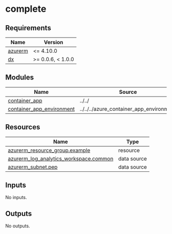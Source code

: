 # complete

<!-- BEGIN_TF_DOCS -->
## Requirements

| Name | Version |
|------|---------|
| <a name="requirement_azurerm"></a> [azurerm](#requirement\_azurerm) | <= 4.10.0 |
| <a name="requirement_dx"></a> [dx](#requirement\_dx) | >= 0.0.6, < 1.0.0 |

## Modules

| Name | Source | Version |
|------|--------|---------|
| <a name="module_container_app"></a> [container\_app](#module\_container\_app) | ../../ | n/a |
| <a name="module_container_app_environment"></a> [container\_app\_environment](#module\_container\_app\_environment) | ../../../azure_container_app_environment | n/a |

## Resources

| Name | Type |
|------|------|
| [azurerm_resource_group.example](https://registry.terraform.io/providers/hashicorp/azurerm/latest/docs/resources/resource_group) | resource |
| [azurerm_log_analytics_workspace.common](https://registry.terraform.io/providers/hashicorp/azurerm/latest/docs/data-sources/log_analytics_workspace) | data source |
| [azurerm_subnet.pep](https://registry.terraform.io/providers/hashicorp/azurerm/latest/docs/data-sources/subnet) | data source |

## Inputs

No inputs.

## Outputs

No outputs.
<!-- END_TF_DOCS -->
